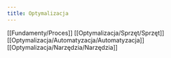 ```yaml
---
title: Optymalizacja
--- 
```


[[Fundamenty/Proces]]
[[Optymalizacja/Sprzęt/Sprzęt]]
[[Optymalizacja/Automatyzacja/Automatyzacja]]
[[Optymalizacja/Narzędzia/Narzędzia]]